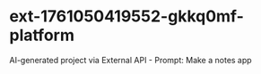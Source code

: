 # ext-1761050419552-gkkq0mf-platform
AI-generated project via External API - Prompt: Make a notes app

